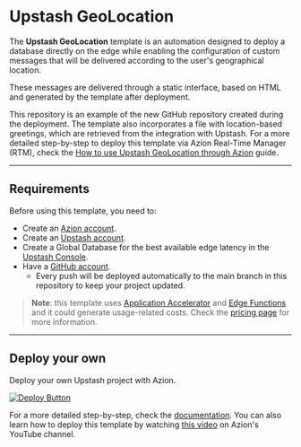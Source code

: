 # Upstash GeoLocation

The **Upstash GeoLocation** template is an automation designed to deploy a database directly on the edge while enabling the configuration of custom messages that will be delivered according to the user's geographical location.

These messages are delivered through a static interface, based on HTML and generated by the template after deployment. 

This repository is an example of the new GitHub repository created during the deployment. The template also incorporates a file with location-based greetings, which are retrieved from the integration with Upstash. For a more detailed step-by-step to deploy this template via Azion Real-Time Manager (RTM), check the [How to use Upstash GeoLocation through Azion](https://www.azion.com/en/documentation/products/guides/upstash-geolocation-edgedeploy/) guide.

---

## Requirements

Before using this template, you need to:

- Create an [Azion account](https://manager.azion.com/signup).
- Create an [Upstash account](https://console.upstash.com/login).
- Create a Global Database for the best available edge latency in the [Upstash Console](https://console.upstash.com/).
- Have a [GitHub account](https://github.com/signup).
  - Every push will be deployed automatically to the main branch in this repository to keep your project updated.

> **Note**: this template uses [Application Accelerator](https://www.azion.com/en/documentation/products/build/edge-application/application-accelerator/) and [Edge Functions](https://www.azion.com/en/documentation/products/build/edge-application/edge-functions/) and it could generate usage-related costs. Check the [pricing page](https://www.azion.com/en/pricing/) for more information.

---

## Deploy your own

Deploy your own Upstash project with Azion.

[![Deploy Button](https://www.azion.com/button/)](https://console.azion.com/create/upstash/upstash-geolocation "Deploy with Azion")

For a more detailed step-by-step, check the [documentation](https://www.azion.com/en/documentation/products/guides/upstash-geolocation-edgedeploy/). You can also learn how to deploy this template by watching [this video](https://youtu.be/ZvearWi5Vis?feature=shared) on Azion's YouTube channel.
